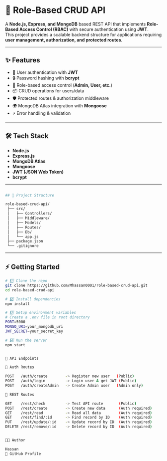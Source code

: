 # 🚀 Role-Based CRUD API

A **Node.js, Express, and MongoDB** based REST API that implements **Role-Based Access Control (RBAC)** with secure authentication using **JWT**.  
This project provides a scalable backend structure for applications requiring **user management, authorization, and protected routes**.

---

## ✨ Features
- 🔑 User authentication with **JWT**
- 🔒 Password hashing with **bcrypt**
- 👥 Role-based access control (**Admin, User, etc.**)
- 📦 CRUD operations for users/data
- 🛡️ Protected routes & authorization middleware
- 🌍 MongoDB Atlas integration with **Mongoose**
- ⚡ Error handling & validation

---

## 🛠️ Tech Stack
- **Node.js**
- **Express.js**
- **MongoDB Atlas**
- **Mongoose**
- **JWT (JSON Web Token)**
- **bcrypt**

---

```bash

## 📂 Project Structure

role-based-crud-api/
 ├── src/
 │   ├── Controllers/
 │   ├── Middleware/
 │   ├── Models/
 │   ├── Routes/
 │   ├── Db/
 │   └── app.js
 ├── package.json
 └── .gitignore

```

---

## ⚡ Getting Started

```bash
# 1️⃣ Clone the repo
git clone https://github.com/Mhassan0001/role-based-crud-api.git
cd role-based-crud-api

# 2️⃣ Install dependencies
npm install

# 3️⃣ Setup environment variables
# Create a .env file in root directory
PORT=5000
MONGO_URI=your_mongodb_uri
JWT_SECRET=your_secret_key

# 4️⃣ Run the server
npm start


📡 API Endpoints

🔑 Auth Routes

POST   /auth/create        -> Register new user   (Public)
POST   /auth/login         -> Login user & get JWT (Public)
POST   /auth/createAdmin   -> Create Admin user   (Admin only)

📌 REST Routes

GET    /rest/check         -> Test API route       (Public)
POST   /rest/create        -> Create new data      (Auth required)
GET    /rest/read          -> Read all data        (Auth required)
GET    /rest/find/:id      -> Find record by ID    (Auth required)
PUT    /rest/update/:id    -> Update record by ID  (Auth required)
DELETE /rest/remove/:id    -> Delete record by ID  (Auth required)


👨‍💻 Author

Hassan
🔗 GitHub Profile

